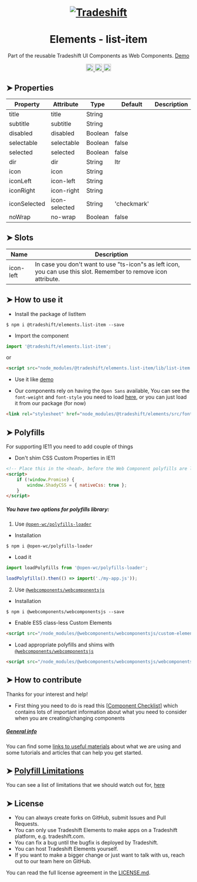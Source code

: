 <h1 align="center">
    <a href="https://tradeshift.com/">
      <img alt="Tradeshift" src="https://tradeshift.com/wp-content/themes/Tradeshift/img/brand/logo-black.png"/>
    </a>
</h1>

<h1 align="center">Elements - list-item</h1>

<p align="center">
  Part of the reusable Tradeshift UI Components as Web Components.
    <a href="https://tradeshift.github.io/elements/?path=/story/ts-list-item--default">
      Demo
    </a>
</p>

<p align="center">
    <a href="https://www.npmjs.com/package/@tradeshift/elements.list-item">
      <img alt="NPM Version" src="https://badgen.net/npm/v/@tradeshift/elements.list-item" height="20"/>
    </a>
    <a href="https://npmcharts.com/compare/@tradeshift/elements.list-item?minimal=true">
		  <img alt="Downloads per month" src="https://badgen.net/npm/dm/@tradeshift/elements.list-item" height="20"/>
		</a>
		<a href="https://www.npmjs.com/browse/depended/@tradeshift/elements.list-item">
		  <img alt="Dependent packages" src="https://badgen.net/npm/dependents/@tradeshift/elements.list-item" height="20"/>
		</a>
</p>

<style>
  table {
        width:100%;
  }
</style>

## ➤ Properties

| Property     | Attribute     | Type    | Default     | Description |
| ------------ | ------------- | ------- | ----------- | ----------- |
| title        | title         | String  |             |             |
| subtitle     | subtitle      | String  |             |             |
| disabled     | disabled      | Boolean | false       |             |
| selectable   | selectable    | Boolean | false       |             |
| selected     | selected      | Boolean | false       |             |
| dir          | dir           | String  | ltr         |             |
| icon         | icon          | String  |             |             |
| iconLeft     | icon-left     | String  |             |             |
| iconRight    | icon-right    | String  |             |             |
| iconSelected | icon-selected | String  | 'checkmark' |             |
| noWrap       | no-wrap       | Boolean | false       |             |

## ➤ Slots

| Name | Description |
| --- | --- |
| icon-left | In case you don't want to use "ts-icon"s as left icon, you can use this slot. Remember to remove icon attribute. |

## ➤ How to use it

- Install the package of listItem

```shell
$ npm i @tradeshift/elements.list-item --save
```

- Import the component

```js
import '@tradeshift/elements.list-item';
```

or

```html
<script src="node_modules/@tradeshift/elements.list-item/lib/list-item.umd.js"></script>
```

- Use it like [demo]("https://tradeshift.github.io/elements/?path=/story/ts-list-item--default")

- Our components rely on having the `Open Sans` available, You can see the `font-weight` and `font-style` you need to load [here](https://github.com/Tradeshift/elements/blob/master/packages/core/src/fonts.css), or you can just load it from our package (for now)

```html
<link rel="stylesheet" href="node_modules/@tradeshift/elements/src/fonts.css" />
```

## ➤ Polyfills

For supporting IE11 you need to add couple of things

- Don't shim CSS Custom Properties in IE11

```html
<!-- Place this in the <head>, before the Web Component polyfills are loaded -->
<script>
	if (!window.Promise) {
		window.ShadyCSS = { nativeCss: true };
	}
</script>
```

##### You have two options for polyfills library:

1. Use [`@open-wc/polyfills-loader`](https://github.com/open-wc/open-wc/tree/master/packages/polyfills-loader)

- Installation

```shell
$ npm i @open-wc/polyfills-loader
```

- Load it

```js
import loadPolyfills from '@open-wc/polyfills-loader';

loadPolyfills().then(() => import('./my-app.js'));
```

2. Use [`@webcomponents/webcomponentsjs`](https://github.com/webcomponents/polyfills/tree/master/packages/webcomponentsjs)

- Installation

```hell
$ npm i @webcomponents/webcomponentsjs --save
```

- Enable ES5 class-less Custom Elements

```html
<script src="/node_modules/@webcomponents/webcomponentsjs/custom-elements-es5-adapter.js"></script>
```

- Load appropriate polyfills and shims with [`@webcomponents/webcomponentsjs`](https://github.com/webcomponents/webcomponentsjs)

```html
<script src="/node_modules/@webcomponents/webcomponentsjs/webcomponents-loader.js" defer></script>
```

## ➤ How to contribute

Thanks for your interest and help!

- First thing you need to do is read this [[Component Checklist](https://github.com/Tradeshift/elements/wiki/Component-checklist)] which contains lots of important information about what you need to consider when you are creating/changing components

##### [General info](https://github.com/Tradeshift/elements/wiki/Useful-materials-starter)

You can find some [links to useful materials](https://github.com/Tradeshift/elements/wiki/Useful-materials-starter) about what we are using and some tutorials and articles that can help you get started.

## ➤ [Polyfill Limitations](https://github.com/Tradeshift/elements/wiki/Polyfill-Limitations)

You can see a list of limitations that we should watch out for, [here](https://github.com/Tradeshift/elements/wiki/Polyfill-Limitations)

## ➤ License

- You can always create forks on GitHub, submit Issues and Pull Requests.
- You can only use Tradeshift Elements to make apps on a Tradeshift platform, e.g. tradeshift.com.
- You can fix a bug until the bugfix is deployed by Tradeshift.
- You can host Tradeshift Elements yourself.
- If you want to make a bigger change or just want to talk with us, reach out to our team here on GitHub.

You can read the full license agreement in the [LICENSE.md](https://github.com/Tradeshift/elements/blob/master/LICENSE.md).
